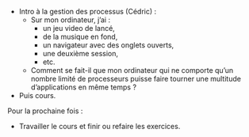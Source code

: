 * Intro à la gestion des processus (Cédric) :
  * Sur mon ordinateur, j’ai :
    * un jeu video de lancé,
    * de la musique en fond,
    * un navigateur avec des onglets ouverts,
    * une deuxième session,
    * etc.
  * Comment se fait-il que mon ordinateur qui ne comporte qu’un nombre
    limité de processeurs puisse faire tourner une multitude
    d’applications en même temps ?
* Puis cours.

Pour la prochaine fois :

* Travailler le cours et finir ou refaire les exercices.
